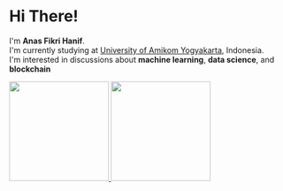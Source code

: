 # Hi There! 
I'm **Anas Fikri Hanif**.\
I'm currently studying at [University of Amikom Yogyakarta](https://home.amikom.ac.id/), Indonesia.\
I'm interested in discussions about **machine learning**, **data science**, and **blockchain**
 
<p align="left">
<a href="https://github.com/gilangadhan">
  <img height="180em" src="https://github-readme-stats-eight-theta.vercel.app/api?username=Anashaneef&show_icons=true&theme=algolia&include_all_commits=true&count_private=true"/>
  <img height="180em" src="https://github-readme-stats-eight-theta.vercel.app/api/top-langs/?username=Anashaneef&layout=compact&langs_count=8&theme=algolia"/>
</a>
</p>

